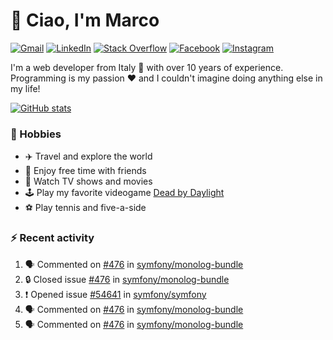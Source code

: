 # 👋 Ciao, I'm Marco

[![Gmail](https://img.shields.io/badge/Gmail-%23BB001B?style=flat-square&logo=gmail&logoColor=white)](mailto:gremo1982@gmail.com)
[![LinkedIn](https://img.shields.io/badge/LinkedIn-%230e76a8?style=flat-square&logo=linkedin)](https://www.linkedin.com/in/marco-polichetti)
[![Stack Overflow](https://img.shields.io/stackexchange/stackoverflow/r/220180?style=flat&logo=stackoverflow&label=Stack%20Overflow&color=%23F47F24)](https://stackoverflow.com/users/220180)
[![Facebook](https://img.shields.io/badge/-Facebook-%234267B2?style=flat-square&logo=facebook&logoColor=white)](https://www.facebook.com/marco.poliketti)
[![Instagram](https://img.shields.io/badge/-Instagram-%23C13584?style=flat-square&logo=instagram&logoColor=white)](https://www.instagram.com/marco.gremo)

I'm a web developer from Italy 🍕 with over 10 years of experience. Programming is my passion ❤️ and I couldn't imagine doing anything else in my life!

[![GitHub stats](https://github-readme-stats.vercel.app/api?username=gremo&show_icons=true&rank_icon=github&theme=transparent)](https://github.com/anuraghazra/github-readme-stats)

### 📅 Hobbies

- ✈️ Travel and explore the world
- 🍻 Enjoy free time with friends
- 🎥 Watch TV shows and movies
- 🕹️ Play my favorite videogame [Dead by Daylight](https://deadbydaylight.com)
- ⚽ Play tennis and five-a-side

### ⚡ Recent activity

<!--START_SECTION:activity-->
1. 🗣 Commented on [#476](https://github.com/symfony/monolog-bundle/issues/476#issuecomment-2061511481) in [symfony/monolog-bundle](https://github.com/symfony/monolog-bundle)
2. 🔒 Closed issue [#476](https://github.com/symfony/monolog-bundle/issues/476) in [symfony/monolog-bundle](https://github.com/symfony/monolog-bundle)
3. ❗ Opened issue [#54641](https://github.com/symfony/symfony/issues/54641) in [symfony/symfony](https://github.com/symfony/symfony)
4. 🗣 Commented on [#476](https://github.com/symfony/monolog-bundle/issues/476#issuecomment-2061054552) in [symfony/monolog-bundle](https://github.com/symfony/monolog-bundle)
5. 🗣 Commented on [#476](https://github.com/symfony/monolog-bundle/issues/476#issuecomment-2060961790) in [symfony/monolog-bundle](https://github.com/symfony/monolog-bundle)
<!--END_SECTION:activity-->
